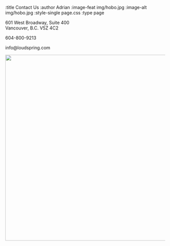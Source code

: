 :title Contact Us
:author Adrian
:image-feat img/hobo.jpg
:image-alt img/hobo.jpg
:style-single page.css
:type page

<p>601 West Broadway, Suite 400<br />
Vancouver, B.C. V5Z 4C2</p>
<p>604-800-9213</p>
<p>info@loudspring.com</p>

<p><a href="http://loudspring.com/wp-content/uploads/2012/01/60/Broadway_Map.jpg"><img class="alignnone size-full wp-image-193" title="601Broadway_Map" src="http://loudspring.com/wp-content/uploads/2012/01/601Broadway_Map.jpg" alt="" width="660" height="585" /></a></p>
			